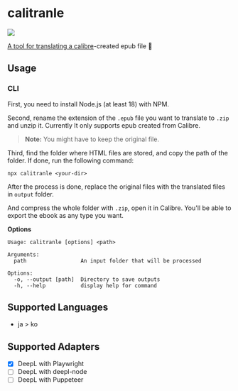 # calitranle

<a href="https://www.npmjs.com/package/calitranle" alt="NPM">
<img src="https://img.shields.io/npm/v/calitranle?style=for-the-badge" />

A tool for translating a [calibre](https://calibre-ebook.com)-created epub file 📖

## Usage

### CLI

First, you need to install Node.js (at least 18) with NPM.

Second, rename the extension of the `.epub` file you want to translate to `.zip` and unzip it. Currently It only supports epub created from Calibre.

> **Note:** You might have to keep the original file.

Third, find the folder where HTML files are stored, and copy the path of the folder. If done, run the following command:

```shell
npx calitranle <your-dir>
```

After the process is done, replace the original files with the translated files in `output` folder.

And compress the whole folder with `.zip`, open it in Calibre. You'll be able to export the ebook as any type you want.

**Options**

```
Usage: calitranle [options] <path>

Arguments:
  path                 An input folder that will be processed

Options:
  -o, --output [path]  Directory to save outputs
  -h, --help           display help for command
```

## Supported Languages

- ja > ko

## Supported Adapters

- [x] DeepL with Playwright
- [ ] DeepL with deepl-node
- [ ] DeepL with Puppeteer
